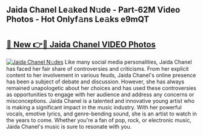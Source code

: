 ## Jaida Chanel Le𝚊ked N𝚞de - Part-62M Video Photos - Hot Onlyf𝚊ns Le𝚊ks e9mQT

# <h2><a href="http://ab74238.deff.icu/?id=Jaida+Chanel">🔗 New 👉🔴 Jaida Chanel VIDEO Photos</a></h2>

[![Jaida Chanel N𝚞des](https://i.imgur.com/rIISA9y.gif)](http://ab74238.deff.icu/?id=Jaida+Chanel)
Like many social media personalities, Jaida Chanel has faced her fair share of controversies and criticisms. From her explicit content to her involvement in various feuds, Jaida Chanel's online presence has been a subject of debate and discussion. However, she has always remained unapologetic about her choices and has used these controversies as opportunities to engage with her audience and address any concerns or misconceptions. Jaida Chanel is a talented and innovative young artist who is making a significant impact in the music industry. With her powerful vocals, emotive lyrics, and genre-bending sound, she is an artist to watch in the years to come. Whether you're a fan of pop, rock, or electronic music, Jaida Chanel's music is sure to resonate with you.
